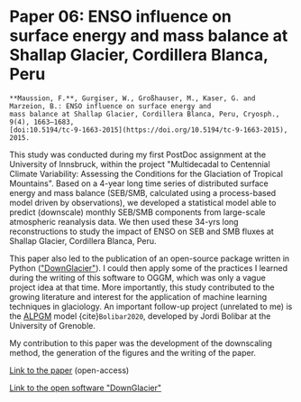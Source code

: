 # Paper 06: ENSO influence on surface energy and mass balance at Shallap Glacier, Cordillera Blanca, Peru

```{admonition} Citation
**Maussion, F.**, Gurgiser, W., Großhauser, M., Kaser, G. and Marzeion, B.: ENSO influence on surface energy and 
mass balance at Shallap Glacier, Cordillera Blanca, Peru, Cryosph., 9(4), 1663–1683, 
[doi:10.5194/tc-9-1663-2015](https://doi.org/10.5194/tc-9-1663-2015), 2015.
```

This study was conducted during my first PostDoc assignment at the University of Innsbruck, within the project
"Multidecadal to Centennial Climate Variability: Assessing the Conditions for the Glaciation of Tropical Mountains".
Based on a 4-year long time series of distributed surface energy and mass balance (SEB/SMB, calculated using a
process-based model driven by observations), we developed a statistical model able to predict (downscale) monthly
SEB/SMB components from large-scale atmospheric reanalysis data. We then used these 34-yrs long reconstructions to study
the impact of ENSO on SEB and SMB fluxes at Shallap Glacier, Cordillera Blanca, Peru.

This paper also led to the publication of an open-source package written in
Python (["DownGlacier"](https://bitbucket.org/fmaussion/downglacier)). I could then apply some of the practices I
learned during the writing of this software to OGGM, which was only a vague project idea at that time. More importantly, this
study contributed to the growing literature and interest for the application of machine learning techniques in
glaciology. An important follow-up project (unrelated to me) is the [ALPGM](https://github.com/JordiBolibar/ALPGM) model
{cite}`Bolibar2020`, developed by Jordi Bolibar at the University of Grenoble.

My contribution to this paper was the development of the downscaling method, the generation of the figures and the
writing of the paper.

[Link to the paper](https://doi.org/10.5194/tc-9-1663-2015) (open-access)

[Link to the open software "DownGlacier"](https://bitbucket.org/fmaussion/downglacier) 
